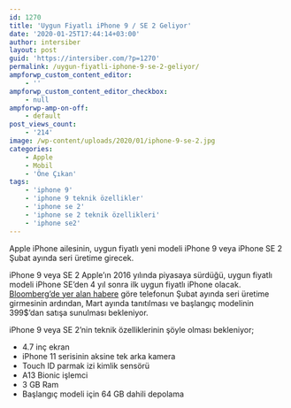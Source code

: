 ```yaml
---
id: 1270
title: 'Uygun Fiyatlı iPhone 9 / SE 2 Geliyor'
date: '2020-01-25T17:44:14+03:00'
author: intersiber
layout: post
guid: 'https://intersiber.com/?p=1270'
permalink: /uygun-fiyatli-iphone-9-se-2-geliyor/
ampforwp_custom_content_editor:
    - ''
ampforwp_custom_content_editor_checkbox:
    - null
ampforwp-amp-on-off:
    - default
post_views_count:
    - '214'
image: /wp-content/uploads/2020/01/iphone-9-se-2.jpg
categories:
    - Apple
    - Mobil
    - 'Öne Çıkan'
tags:
    - 'iphone 9'
    - 'iphone 9 teknik özellikler'
    - 'iphone se 2'
    - 'iphone se 2 teknik özellikleri'
    - 'iphone se2'
---
```


Apple iPhone ailesinin, uygun fiyatlı yeni modeli iPhone 9 veya iPhone SE 2 Şubat ayında seri üretime girecek.

iPhone 9 veya SE 2 Apple’ın 2016 yılında piyasaya sürdüğü, uygun fiyatlı modeli iPhone SE’den 4 yıl sonra ilk uygun fiyatlı iPhone olacak. [Bloomberg’de yer alan habere](https://www.bloomberg.com/news/articles/2020-01-21/new-low-cost-iphone-said-to-enter-mass-production-in-february) göre telefonun Şubat ayında seri üretime girmesinin ardından, Mart ayında tanıtılması ve başlangıç modelinin 399$’dan satışa sunulması bekleniyor.

iPhone 9 veya SE 2’nin teknik özelliklerinin şöyle olması bekleniyor;

- 4.7 inç ekran
- iPhone 11 serisinin aksine tek arka kamera
- Touch ID parmak izi kimlik sensörü
- A13 Bionic işlemci
- 3 GB Ram
- Başlangıç modeli için 64 GB dahili depolama
